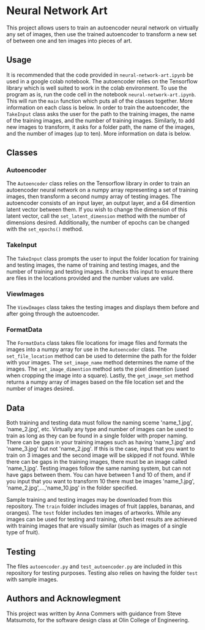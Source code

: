 # Neural Network Art

This project allows users to train an autoencoder neural network on virtually any set of images, then use the trained autoencoder to transform a new set of between one and ten images into pieces of art. 

## Usage

It is recommended that the code provided in `neural-network-art.ipynb` be used in a google colab notebook. The autoencoder relies on the Tensorflow library which is well suited to work in the colab environment. To use the program as is, run the code cell in the notebook `neural-network-art.ipynb`. This will run the `main` function which puts all of the classes together. More information on each class is below. In order to train the autoencoder, the `TakeInput` class asks the user for the path to the training images, the name of the training images, and the number of training images. Similarly, to add new images to transform, it asks for a folder path, the name of the images, and the number of images (up to ten). More information on data is below. 

## Classes

### Autoencoder

The `Autoencoder` class relies on the Tensorflow library in order to train an autoencoder neural network on a numpy array representing a set of training images, then transform a second numpy array of testing images. The autoencoder consists of an input layer, an output layer, and a 64 dimention latent vector between them. If you wish to change the dimension of this latent vector, call the `set_latent_dimension` method with the number of dimensions desired. Additionally, the number of epochs can be changed with the `set_epochs()` method. 

### TakeInput

The `TakeInput` class prompts the user to input the folder location for training and testing images, the name of training and testing images, and the number of training and testing images. It checks this input to ensure there are files in the locations provided and the number values are valid.

### ViewImages

The `ViewImages` class takes the testing images and displays them before and after going through the autoencoder.

### FormatData

The `FormatData` class takes file locations for image files and formats the images into a numpy array for use in the `Autoencoder` class. The `set_file_location` method can be used to determine the path for the folder with your images. The `set_image_name` method determines the name of the images. The `set_image_dimention` method sets the pixel dimention (used when cropping the image into a square). Lastly, the `get_image_set` method returns a numpy array of images based on the file location set and the number of images desired. 

## Data

Both training and testing data must follow the naming sceme 'name_1.jpg', 'name_2.jpg', etc. Virtually any type and number of images can be used to train as long as they can be found in a single folder with proper naming. There can be gaps in your training images such as having 'name_1.jpg' and 'name_3.jpg' but not 'name_2.jpg'. If this is the case, input that you want to train on 3 images and the second image will be skipped if not found. While there can be gaps in the training images, there must be an image called 'name_1.jpg'. Testing images follow the same naming system, but can not have gaps between them. You can have between 1 and 10 of them, and if you input that you want to transform 10 there must be images 'name_1.jpg', 'name_2.jpg',...,'name_10.jpg' in the folder specified. 

Sample training and testing images may be downloaded from this repository. The `train` folder includes images of fruit (apples, bananas, and oranges). The `test` folder includes ten images of artworks. While any images can be used for testing and training, often best results are achieved with training images that are visually similar (such as images of a single type of fruit). 

## Testing

The files `autoencoder.py` and `test_autoencoder.py` are included in this repository for testing purposes. Testing also relies on having the folder `test` with sample images.

## Authors and Acknowlegment 

This project was written by Anna Commers with guidance from Steve Matsumoto, for the software design class at Olin College of Engineering.
